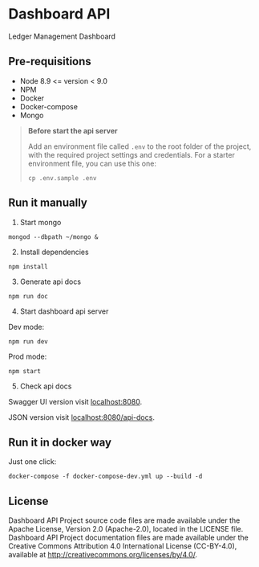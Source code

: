 # Dashboard API

Ledger Management Dashboard

## Pre-requisitions

* Node 8.9 <= version < 9.0
* NPM
* Docker
* Docker-compose
* Mongo

> **Before start the api server**
>
> Add an environment file called `.env` to the root folder of the project, with the required project settings and credentials. For a starter environment file, you can use this one:
> ```
> cp .env.sample .env
> ```

## Run it manually

1. Start mongo

```
mongod --dbpath ~/mongo &
```

2. Install dependencies

```
npm install
```

3. Generate api docs

```
npm run doc
```

4. Start dashboard api server

Dev mode:

```
npm run dev
```

Prod mode:

```
npm start
```

5. Check api docs

Swagger UI version visit [localhost:8080](http://localhost:8080).

JSON version visit [localhost:8080/api-docs](http://localhost:8080/api-docs).

## Run it in docker way

Just one click:
```
docker-compose -f docker-compose-dev.yml up --build -d
```

## License

Dashboard API Project source code files are made available under the Apache License, Version 2.0 (Apache-2.0), located in the LICENSE file. Dashboard API Project documentation files are made available under the Creative Commons Attribution 4.0 International License (CC-BY-4.0), available at http://creativecommons.org/licenses/by/4.0/.
